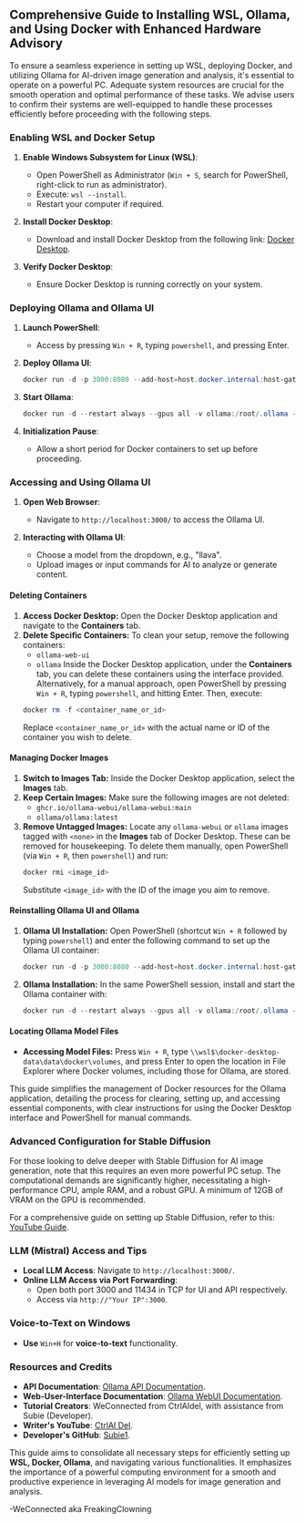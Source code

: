 ## Comprehensive Guide to Installing WSL, Ollama, and Using Docker with Enhanced Hardware Advisory

To ensure a seamless experience in setting up WSL, deploying Docker, and utilizing Ollama for AI-driven image generation and analysis, it's essential to operate on a powerful PC. Adequate system resources are crucial for the smooth operation and optimal performance of these tasks. We advise users to confirm their systems are well-equipped to handle these processes efficiently before proceeding with the following steps.

### **Enabling WSL and Docker Setup**

1. **Enable Windows Subsystem for Linux (WSL)**:
   - Open PowerShell as Administrator (`Win + S`, search for PowerShell, right-click to run as administrator).
   - Execute: `wsl --install`.
   - Restart your computer if required.

2. **Install Docker Desktop**:
   - Download and install Docker Desktop from the following link: [Docker Desktop](https://www.docker.com/products/docker-desktop/).

3. **Verify Docker Desktop**:
   - Ensure Docker Desktop is running correctly on your system.

### **Deploying Ollama and Ollama UI**

1. **Launch PowerShell**:
   - Access by pressing `Win + R`, typing `powershell`, and pressing Enter.

2. **Deploy Ollama UI**:
   ```powershell
   docker run -d -p 3000:8080 --add-host=host.docker.internal:host-gateway -v ollama-webui:/app/backend/data --name ollama-webui --restart always ghcr.io/ollama-webui/ollama-webui:main
   ```

3. **Start Ollama**:
   ```powershell
   docker run -d --restart always --gpus all -v ollama:/root/.ollama -p 11434:11434 --name ollama ollama/ollama
   ```

4. **Initialization Pause**:
   - Allow a short period for Docker containers to set up before proceeding.

### **Accessing and Using Ollama UI**

1. **Open Web Browser**:
   - Navigate to `http://localhost:3000/` to access the Ollama UI.

2. **Interacting with Ollama UI**:
   - Choose a model from the dropdown, e.g., "llava".
   - Upload images or input commands for AI to analyze or generate content.

#### Deleting Containers
1. **Access Docker Desktop:** Open the Docker Desktop application and navigate to the **Containers** tab.
2. **Delete Specific Containers:** To clean your setup, remove the following containers:
   - `ollama-web-ui`
   - `ollama`
   Inside the Docker Desktop application, under the **Containers** tab, you can delete these containers using the interface provided. Alternatively, for a manual approach, open PowerShell by pressing `Win + R`, typing `powershell`, and hitting Enter. Then, execute:
   ```powershell
   docker rm -f <container_name_or_id>
   ```
   Replace `<container_name_or_id>` with the actual name or ID of the container you wish to delete.

#### Managing Docker Images
1. **Switch to Images Tab:** Inside the Docker Desktop application, select the **Images** tab.
2. **Keep Certain Images:** Make sure the following images are not deleted:
   - `ghcr.io/ollama-webui/ollama-webui:main`
   - `ollama/ollama:latest`
3. **Remove Untagged Images:** Locate any `ollama-webui` or `ollama` images tagged with `<none>` in the **Images** tab of Docker Desktop. These can be removed for housekeeping. To delete them manually, open PowerShell (via `Win + R`, then `powershell`) and run:
   ```powershell
   docker rmi <image_id>
   ```
   Substitute `<image_id>` with the ID of the image you aim to remove.

#### Reinstalling Ollama UI and Ollama
1. **Ollama UI Installation:** Open PowerShell (shortcut `Win + R` followed by typing `powershell`) and enter the following command to set up the Ollama UI container:
   ```powershell
   docker run -d -p 3000:8080 --add-host=host.docker.internal:host-gateway -v ollama-webui:/app/backend/data --name ollama-webui --restart always ghcr.io/ollama-webui/ollama-webui:main
   ```
2. **Ollama Installation:** In the same PowerShell session, install and start the Ollama container with:
   ```powershell
   docker run -d --restart always --gpus all -v ollama:/root/.ollama -p 11434:11434 --name ollama ollama/ollama
   ```

#### Locating Ollama Model Files

- **Accessing Model Files:** Press `Win + R`, type `\\wsl$\docker-desktop-data\data\docker\volumes`, and press Enter to open the location in File Explorer where Docker volumes, including those for Ollama, are stored.

This guide simplifies the management of Docker resources for the Ollama application, detailing the process for clearing, setting up, and accessing essential components, with clear instructions for using the Docker Desktop interface and PowerShell for manual commands.


### **Advanced Configuration for Stable Diffusion**

For those looking to delve deeper with Stable Diffusion for AI image generation, note that this requires an even more powerful PC setup. The computational demands are significantly higher, necessitating a high-performance CPU, ample RAM, and a robust GPU. A minimum of 12GB of VRAM on the GPU is recommended.

For a comprehensive guide on setting up Stable Diffusion, refer to this: [YouTube Guide](https://www.youtube.com/watch?v=A0xUnf5302k&pp=ygUXbG9jYWwgaW1hZ2UgIHVuY2Vuc29yZWQ%3D).

### **LLM (Mistral) Access and Tips**

- **Local LLM Access**: Navigate to `http://localhost:3000/`.
- **Online LLM Access via Port Forwarding**:
   - Open both port 3000 and 11434 in TCP for UI and API respectively.
   - Access via `http://"Your IP":3000`.

### **Voice-to-Text on Windows**

- **Use** `Win+H` for **voice-to-text** functionality.

### **Resources and Credits**

- **API Documentation**: [Ollama API Documentation](https://github.com/ollama/ollama/blob/main/docs/api.md).
- **Web-User-Interface Documentation**: [Ollama WebUI Documentation](https://github.com/open-webui/open-webui).
- **Tutorial Creators**: WeConnected from CtrlAIdel, with assistance from Subie (Developer).
- **Writer's YouTube**: [CtrlAI Del](https://www.youtube.com/@ctrl_ai_del).
- **Developer's GitHub**: [Subie1](https://github.com/Subie1).

This guide aims to consolidate all necessary steps for efficiently setting up **WSL, Docker, Ollama**, and navigating various functionalities. It emphasizes the importance of a powerful computing environment for a smooth and productive experience in leveraging AI models for image generation and analysis.


-WeConnected aka FreakingClowning
